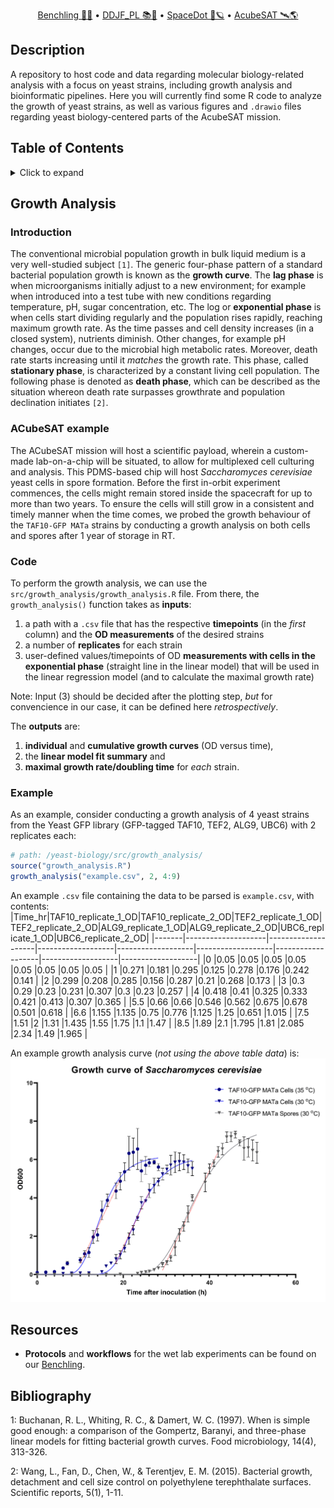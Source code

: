 <div align="center">
<p>
    <a href="https://benchling.com/organizations/acubesat/">Benchling 🎐🧬</a> &bull;
    <a href="https://gitlab.com/acubesat/documentation/cdr-public/-/blob/master/DDJF/DDJF_PL.pdf?expanded=true&viewer=rich">DDJF_PL 📚🧪</a> &bull;
    <a href="https://spacedot.gr/">SpaceDot 🌌🪐</a> &bull;
    <a href="https://acubesat.spacedot.gr/">AcubeSAT 🛰️🌎</a>
</p>
</div>

## Description

A repository to host code and data regarding molecular biology-related analysis with a focus on yeast strains, including growth analysis and bioinformatic pipelines. Here you will currently find some R code to analyze the growth of yeast strains, as well as various figures and `.drawio` files regarding yeast biology-centered parts of the AcubeSAT mission.

## Table of Contents

<details>
<summary>Click to expand</summary>

- [Description](#description)
- [Growth Analysis](#growth-analysis)
  - [Introduction](#introduction)
  - [ACubeSAT example](#acubesat-example)
  - [Code](#code)
  - [Example](#example)
- [Resources](#resources)
- [Bibliography](#bibliography)

</details>

## Growth Analysis

### Introduction

The conventional microbial population growth in bulk liquid medium is a very well-studied subject `[1]`. The generic four-phase pattern of a standard bacterial population growth is known as the **growth curve**. The **lag phase** is when microorganisms initially adjust to a new environment; for example when introduced into a test tube with new conditions regarding temperature, pH, sugar concentration, etc. The log or **exponential phase** is when cells start dividing regularly and the population rises rapidly, reaching maximum growth rate. As the time passes and cell density increases (in a closed system), nutrients diminish. Other changes, for example pH changes, occur due to the microbial high metabolic rates. Moreover, death rate starts increasing until it *matches* the growth rate. This phase, called **stationary phase**, is characterized by a constant living cell population. The following phase is denoted as **death phase**, which can be described as the situation whereon death rate surpasses growthrate and population declination initiates `[2]`.

### ACubeSAT example

The ACubeSAT mission will host a scientific payload, wherein a custom-made lab-on-a-chip will be situated, to allow for multiplexed cell culturing and analysis. This PDMS-based chip will host *Saccharomyces cerevisiae* yeast cells in spore formation. Before the first in-orbit experiment commences, the cells might remain stored inside the spacecraft for up to more than two years. To ensure the cells will still grow in a consistent and timely manner when the time comes, we probed the growth behaviour of the `TAF10-GFP MATa` strains by conducting a growth analysis on both cells and spores after 1 year of storage in RT.

### Code

To perform the growth analysis, we can use the `src/growth_analysis/growth_analysis.R` file. From there, the `growth_analysis()` function takes as **inputs**:

1. a path with a `.csv` file that has the respective **timepoints** (in the *first* column) and the **OD measurements** of the desired strains 
2. a number of **replicates** for each strain
3. user-defined values/timepoints of OD **measurements with cells in the exponential phase** (straight line in the linear model) that will be used in the linear regression model (and to calculate the maximal growth rate)

Note: Input (3) should be decided after the plotting step, *but* for convencience in our case, it can be defined here *retrospectively*.

The **outputs** are:
1. **individual** and **cumulative growth curves** (OD versus time),
2. the **linear model fit summary** and
3. **maximal growth rate/doubling time** for *each* strain.

### Example

As an example, consider conducting a growth analysis of 4 yeast strains from the Yeast GFP library (GFP-tagged TAF10, TEF2, ALG9, UBC6) with 2 replicates each:

```r
# path: /yeast-biology/src/growth_analysis/
source("growth_analysis.R") 
growth_analysis("example.csv", 2, 4:9)
```

An example `.csv` file containing the data to be parsed is `example.csv`, with contents:
|Time_hr|TAF10_replicate_1_OD|TAF10_replicate_2_OD|TEF2_replicate_1_OD|TEF2_replicate_2_OD|ALG9_replicate_1_OD|ALG9_replicate_2_OD|UBC6_replicate_1_OD|UBC6_replicate_2_OD|
|-------|--------------------|--------------------|-------------------|-------------------|-------------------|-------------------|-------------------|-------------------|
|0      |0.05                |0.05                |0.05               |0.05               |0.05               |0.05               |0.05               |0.05               |
|1      |0.271               |0.181               |0.295              |0.125              |0.278              |0.176              |0.242              |0.141              |
|2      |0.299               |0.208               |0.285              |0.156              |0.287              |0.21               |0.268              |0.173              |
|3      |0.3                 |0.29                |0.23               |0.231              |0.307              |0.3                |0.23               |0.257              |
|4      |0.418               |0.41                |0.325              |0.333              |0.421              |0.413              |0.307              |0.365              |
|5.5    |0.66                |0.66                |0.546              |0.562              |0.675              |0.678              |0.501              |0.618              |
|6.6    |1.155               |1.135               |0.75               |0.776              |1.125              |1.25               |0.651              |1.015              |
|7.5    |1.51                |2                   |1.31               |1.435              |1.55               |1.75               |1.1                |1.47               |
|8.5    |1.89                |2.1                 |1.795              |1.81               |2.085              |2.34               |1.49               |1.965              |

An example growth analysis curve (_not using the above table data_) is:
![growth curve][growth-curve-example]

[growth-curve-example]: assets/growth_curves_example.png "Example Saccharomyces cerevisiae Growth Curve"

## Resources

* **Protocols** and **workflows** for the wet lab experiments can be found on our [Benchling](https://benchling.com/organizations/acubesat/).

## Bibliography

1: Buchanan, R. L., Whiting, R. C., & Damert, W. C. (1997). When is simple good enough: a comparison of the Gompertz, Baranyi, and three-phase linear models for fitting bacterial growth curves. Food microbiology, 14(4), 313-326.

2: Wang, L., Fan, D., Chen, W., & Terentjev, E. M. (2015). Bacterial growth, detachment and cell size control on polyethylene terephthalate surfaces. Scientific reports, 5(1), 1-11.
